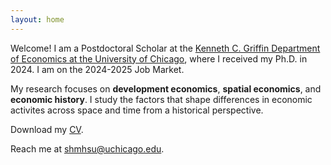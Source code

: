 ```yaml
---
layout: home
---
```


Welcome! I am a Postdoctoral Scholar at the <a href="https://economics.uchicago.edu/" target="_blank">Kenneth C. Griffin Department of Economics at the University of Chicago</a>, where I received my Ph.D. in 2024. I am on the 2024-2025 Job Market.

My research focuses on **development economics**, **spatial economics**, and **economic history**. I study the factors that shape differences in economic activites across space and time from a historical perspective. 

Download my <a href="/assets/cv/cv_hsu.pdf" target="_blank">CV</a>.

Reach me at <a href="mailto:shmhsu@uchicago.edu">shmhsu@uchicago.edu</a>.
